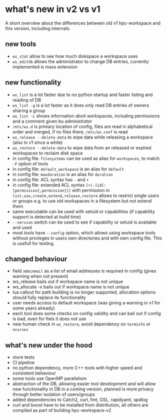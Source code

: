 # what's new in v2 vs v1

A short overview about the differences between old v1 hpc-workspace and this version,
including internals.

## new tools

- `ws_stat` allow to see how much diskspace a workspace uses
- `ws_editdb` allows the administrator to change DB entries, currently implemented is mass extension

## new functionality

- `ws_list` is a lot faster due to no python startup and faster listing and reading of DB
- `ws_list -g` is a lot faster as it does only read DB entries of owners sharing a group
- `ws_list -L` shows information aboit workspaces, including permissions and a comment given bu administrator
- `/etc/ws.d` is primary location of config, files are read in alphabetical order and merged, if no files there,
`/etc/ws.conf` is read
- `ws_release --delete-data` to wipe data while releasing a workspace (also in v1 since a while)
- `ws_restore --delete-data` to wipe data from an released or expired workspaces to reclaim disk space
- in config file: `filesystems` can be used as alias for `workspaces`, to match `-F` option of tools
- in config file: `default_workspace` is an alias for `default`
- in config file: `maxduration` is an alias for `duration`
- in config file: ACL syntax has `-` and `+`
- in config file: extended ACL syntax `[+|-]id[:[permission{,permission}]]` with permission in `list,use,create,extend,release,restore`
  allows to restrict single users or groups e.g. to use old workspaces in a filesystem but not extend them
- same executable can be used with setuid or capabilities (if capability support is detected at build time)
- `--version` switch can be used to see if capability or setuid is available and used
- most tools have `--config` option, which allows using workspace tools without privileges in users own directories and with own config file. This is usefull for testing.

## changed behaviour

- field `adminmail` as a list of email addresses is required in config (gives warning when not present)
- ws_release bails out if workspace name is not unique
- ws_allocate -x bails out if workspace name is not unique
- lua callout for path building is no longer supported, allocation options should fully replace its functionality
- user needs access to default workspace (was giving a warning in v1 for some years already)
- each tool does some checks on config validity and can bail out if config is bad, even for fiels it does not use
- new human check in `ws_restore`, avoid dependency on `terminfo` or `ncurses`

## what's new under the hood

- more tests
- CI pipeline
- no python dependency, more C++ tools with higher speed and consistent behaviour
- some tools use OpenMP parallelism
- abstraction of the DB, allowing easier tool development and will allow new functionality in DB in a coming version, planned is more privacy through better isolation of users/groups
- added dependencies to Catch2, curl, fmt, GSL, rapidyaml, spdlog
- curl and boost have to be installed from distribution, all others are compiled as part of building hpc-workspace-v2
